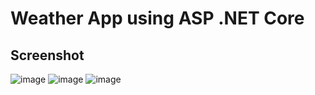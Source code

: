 # Weather App using ASP .NET Core

## Screenshot
![image](https://github.com/user-attachments/assets/ff9af249-9411-444e-98e5-08619fb9e2ce)
![image](https://github.com/user-attachments/assets/fc8f1c8e-c31b-4ef1-8ace-516774c0b7ef)
![image](https://github.com/user-attachments/assets/3b417f4a-82fa-436f-9197-32d342b4c392)


